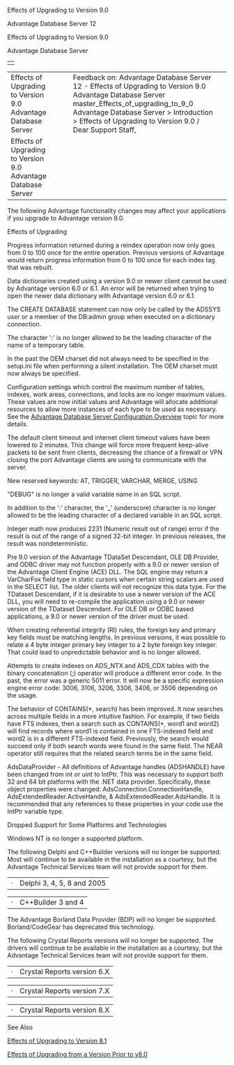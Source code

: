Effects of Upgrading to Version 9.0




Advantage Database Server 12  

Effects of Upgrading to Version 9.0

Advantage Database Server

|  |
| --- |
|  |

|  |  |  |  |  |
| --- | --- | --- | --- | --- |
| Effects of Upgrading to Version 9.0  Advantage Database Server |  |  | Feedback on: Advantage Database Server 12 - Effects of Upgrading to Version 9.0 Advantage Database Server master\_Effects\_of\_upgrading\_to\_9\_0 Advantage Database Server > Introduction > Effects of Upgrading to Version 9.0 / Dear Support Staff, |  |
| Effects of Upgrading to Version 9.0  Advantage Database Server |  |  |  |  |

The following Advantage functionality changes may affect your applications if you upgrade to Advantage version 9.0.

Effects of Upgrading

Progress information returned during a reindex operation now only goes from 0 to 100 once for the entire operation. Previous versions of Advantage would return progress information from 0 to 100 once for each index tag that was rebuilt.

Data dictionaries created using a version 9.0 or newer client cannot be used by Advantage version 6.0 or 6.1. An error will be returned when trying to open the newer data dictionary with Advantage version 6.0 or 6.1.

The CREATE DATABASE statement can now only be called by the ADSSYS user or a member of the DB:admin group when executed on a dictionary connection.

The character ':' is no longer allowed to be the leading character of the name of a temporary table.

In the past the OEM charset did not always need to be specified in the setup.ini file when performing a silent installation. The OEM charset must now always be specified.

Configuration settings which control the maximum number of tables, indexes, work areas, connections, and locks are no longer maximum values. These values are now initial values and Advantage will allocate additional resources to allow more instances of each type to be used as necessary. See the [Advantage Database Server Configuration Overview](master_advantage_database_server_configuration_overview.htm) topic for more details.

The default client timeout and internet client timeout values have been lowered to 2 minutes. This change will force more frequent keep-alive packets to be sent from clients, decreasing the chance of a firewall or VPN closing the port Advantage clients are using to communicate with the server.

New reserved keywords: AT, TRIGGER, VARCHAR, MERGE, USING

"DEBUG" is no longer a valid variable name in an SQL script.

In addition to the ':' character, the '\_' (underscore) character is no longer allowed to be the leading character of a declared variable in an SQL script.

Integer math now produces 2231 (Numeric result out of range) error if the result is out of the range of a signed 32-bit integer. In previous releases, the result was nondeterministic.

Pre 9.0 version of the Advantage TDataSet Descendant, OLE DB Provider, and ODBC driver may not function properly with a 9.0 or newer version of the Advantage Client Engine (ACE) DLL. The SQL engine may return a VarCharFox field type in static cursors when certain string scalars are used in the SELECT list. The older clients will not recognize this data type. For the TDataset Descendant, if it is desirable to use a newer version of the ACE DLL, you will need to re-compile the application using a 9.0 or newer version of the TDataset Descendant. For OLE DB or ODBC based applications, a 9.0 or newer version of the driver must be used.

When creating referential integrity (RI) rules, the foreign key and primary key fields must be matching lengths. In previous versions, it was possible to relate a 4 byte integer primary key integer to a 2 byte foreign key integer. That could lead to unpredictable behavior and is no longer allowed.

Attempts to create indexes on ADS\_NTX and ADS\_CDX tables with the binary concatenation (;) operator will produce a different error code. In the past, the error was a generic 5011 error. It will now be a specific expression engine error code: 3006, 3106, 3206, 3306, 3406, or 3506 depending on the usage.

The behavior of CONTAINS(\*, search) has been improved. It now searches across multiple fields in a more intuitive fashion. For example, if two fields have FTS indexes, then a search such as CONTAINS(\*, word1 and word2) will find records where word1 is contained in one FTS-indexed field and word2 is in a different FTS-indexed field. Previously, the search would succeed only if both search words were found in the same field. The NEAR operator still requires that the related search terms be in the same field.

AdsDataProvider - All definitions of Advantage handles (ADSHANDLE) have been changed from int or uint to IntPtr. This was necessary to support both 32 and 64 bit platforms with the .NET data provider. Specifically, these object properties were changed: AdsConnection.ConnectionHandle, AdsExtendedReader.ActiveHandle, & AdsExtendedReader.AdsHandle. It is recommended that any references to these properties in your code use the IntPtr variable type.

Dropped Support for Some Platforms and Technologies

Windows NT is no longer a supported platform.

The following Delphi and C++Builder versions will no longer be supported. Most will continue to be available in the installation as a courtesy, but the Advantage Technical Services team will not provide support for them.

|  |  |
| --- | --- |
| · | Delphi 3, 4, 5, 8 and 2005 |

|  |  |
| --- | --- |
| · | C++Builder 3 and 4 |

The Advantage Borland Data Provider (BDP) will no longer be supported. Borland/CodeGear has deprecated this technology.

The following Crystal Reports versions will no longer be supported. The drivers will continue to be available in the installation as a courtesy, but the Advantage Technical Services team will not provide support for them.

|  |  |
| --- | --- |
| · | Crystal Reports version 6.X |

|  |  |
| --- | --- |
| · | Crystal Reports version 7.X |

|  |  |
| --- | --- |
| · | Crystal Reports version 8.X |

See Also

[Effects of Upgrading to Version 8.1](master_effects_of_upgrading_to_advantage_8_1.htm)

[Effects of Upgrading from a Version Prior to v8.0](master_effects_of_upgrading_from_a_version_prior_to_v8_0.htm)